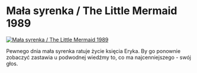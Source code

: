 Mała syrenka / The Little Mermaid 1989 
=============
[![Mała syrenka / The Little Mermaid 1989 ](http://vidos.pl/images/player.gif)](http://vidos.pl/mala-syrenka-the-little-mermaid-1989)

 Pewnego dnia mała syrenka ratuje życie księcia Eryka. By go ponownie zobaczyć zastawia u podwodnej wiedźmy to, co ma najcenniejszego - swój głos.
